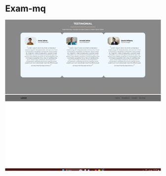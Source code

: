 # Exam-mq


<a href="https://github.com/Dhiraj-1418/Exam-mq/tree/main/Exam%20MQ_BT/First%20Task"><img src="2.png"></a>
<a href="https://github.com/Dhiraj-1418/Exam-mq/tree/main/Exam%20MQ_BT/Second%20Task"><img src="1.png"></a>
